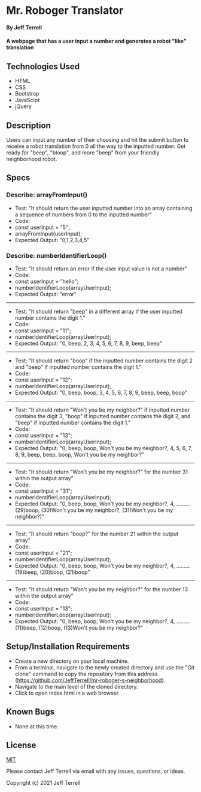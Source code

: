 # Mr. Roboger Translator

#### By Jeff Terrell

#### A webpage that has a user input a number and generates a robot "like" translation

## Technologies Used

* HTML
* CSS
* Bootstrap
* JavaScipt
* jQuery

## Description

Users can input any number of their choosing and hit the submit button to receive a robot translation from 0 all the way to the inputted number. Get ready for "beep", "bloop", and more "beep" from your friendly neighborhood robot.

## Specs

### Describe: arrayFromInput()

* Test: "It should return the user inputted number into an array containing a sequence of numbers from 0 to the inputted number"
* Code:
* const userInput = "5";
* arrayFromInput(userInput);
* Expected Output: "0,1,2,3,4,5"

### Describe: numberIdentifierLoop()
* Test: "It should return an error if the user input value is not a number"
* Code:
* const userInput = "hello";
* numberIdentifierLoop(arrayUserInput);
* Expected Output: "error"
***
* Test: "It should return "beep" in a different array if the user inputted number contains the digit 1."
* Code:
* const userInput = "11";
* numberIdentifierLoop(arrayUserInput);
* Expected Output: "0, beep, 2, 3, 4, 5, 6, 7, 8, 9, beep, beep"
***
* Test: "It should return "boop" if the inputted number contains the digit 2 and "beep" if inputted number contains the digit 1."
* Code:
* const userInput = "12";
* numberIdentifierLoop(arrayUserInput);
* Expected Output: "0, beep, boop, 3, 4, 5, 6, 7, 8, 9, beep, beep, boop"
***
* Test: "It should return "Won't you be my neighbor?" if inputted number contains the digit 3, "boop" if inputted number contains the digit 2, and "beep" if inputted number contains the digit 1."
* Code:
* const userInput = "13";
* numberIdentifierLoop(arrayUserInput);
* Expected Output: "0, beep, boop, Won't you be my neighbor?, 4, 5, 6, 7, 8, 9, beep, beep, boop, Won't you be my neighbor?"
***
* Test: "It should return "Won't you be my neighbor?" for the number 31 within the output array"
* Code:
* const userInput = "31";
* numberIdentifierLoop(arrayUserInput);
* Expected Output: "0, beep, boop, Won't you be my neighbor?, 4, .........(29)boop, (30)Won't you be my neighbor?, (31)Won't you be my neighbor?)"
***
* Test: "It should return "boop?" for the number 21 within the output array"
* Code:
* const userInput = "21";
* numberIdentifierLoop(arrayUserInput);
* Expected Output: "0, beep, boop, Won't you be my neighbor?, 4, .........(19)beep, (20)boop, (21)boop"
***
* Test: "It should return "Won't you be my neighbor?" for the number 13 within the output array"
* Code:
* const userInput = "13";
* numberIdentifierLoop(arrayUserInput);
* Expected Output: "0, beep, boop, Won't you be my neighbor?, 4, .........(11)beep, (12)boop, (13)Won't you be my neighbor?"


## Setup/Installation Requirements

* Create a new directory on your local machine.
* From a terminal, navigate to the newly created directory and use the "Git clone" command to copy the repository from this address (https://github.com/JeffTerrell/mr-roboger-s-neighborhood).
* Navigate to the main level of the cloned directory.
* Click to open index.html in a web browser.


## Known Bugs

* None at this time.

## License

[MIT](https://opensource.org/licenses/MIT)

Please contact Jeff Terrell via email with any issues, questions, or ideas.

Copyright (c) 2021 Jeff Terrell